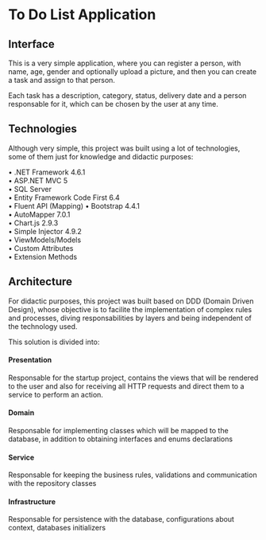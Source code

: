# To Do List Application

## Interface

This is a very simple application, where you can register a person, with name, age, gender and optionally upload a picture, and then you can create a task and assign to that person.

Each task has a description, category, status, delivery date and a person responsable for it, which can be chosen by the user at any time.

## Technologies 

Although very simple, this project was built using a lot of technologies, some of them just for knowledge and didactic purposes:

• .NET Framework 4.6.1  
• ASP.NET MVC 5  
• SQL Server  
• Entity Framework Code First 6.4  
• Fluent API (Mapping)
• Bootstrap 4.4.1  
• AutoMapper 7.0.1  
• Chart.js 2.9.3  
• Simple Injector 4.9.2  
• ViewModels/Models  
• Custom Attributes  
• Extension Methods  

## Architecture

For didactic purposes, this project was built based on DDD (Domain Driven Design), whose objective is to facilite the implementation of complex rules and processes, diving responsabilities by layers and being independent of the technology used.  

This solution is divided into:  

#### Presentation

Responsable for the startup project, contains the views that will be rendered to the user and also for receiving all HTTP requests and direct them to a service to perform an action.

#### Domain

Responsable for implementing classes which will be mapped to the database, in addition to obtaining interfaces and enums declarations

#### Service

Responsable for keeping the business rules, validations and communication with the repository classes

#### Infrastructure

Responsable for persistence with the database, configurations about context, databases initializers

